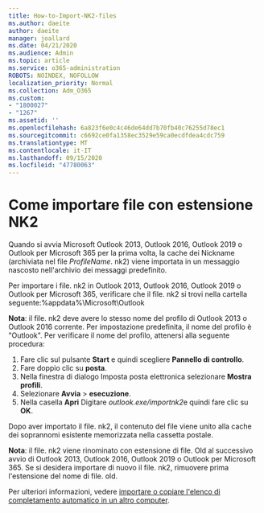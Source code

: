 ```yaml
---
title: How-to-Import-NK2-files
ms.author: daeite
author: daeite
manager: joallard
ms.date: 04/21/2020
ms.audience: Admin
ms.topic: article
ms.service: o365-administration
ROBOTS: NOINDEX, NOFOLLOW
localization_priority: Normal
ms.collection: Adm_O365
ms.custom:
- "1800027"
- "1267"
ms.assetid: ''
ms.openlocfilehash: 6a823f6e0c4c46de64dd7b70fb40c76255d78ec1
ms.sourcegitcommit: c6692ce0fa1358ec3529e59ca0ecdfdea4cdc759
ms.translationtype: MT
ms.contentlocale: it-IT
ms.lasthandoff: 09/15/2020
ms.locfileid: "47780063"
---
```

# <a name="how-to-import-nk2-files"></a>Come importare file con estensione NK2 

Quando si avvia Microsoft Outlook 2013, Outlook 2016, Outlook 2019 o Outlook per Microsoft 365 per la prima volta, la cache dei Nickname (archiviata nel file *ProfileName*. nk2) viene importata in un messaggio nascosto nell'archivio dei messaggi predefinito.

Per importare i file. nk2 in Outlook 2013, Outlook 2016, Outlook 2019 o Outlook per Microsoft 365, verificare che il file. nk2 si trovi nella cartella seguente:%appdata%\Microsoft\Outlook

**Nota**: il file. nk2 deve avere lo stesso nome del profilo di Outlook 2013 o Outlook 2016 corrente. Per impostazione predefinita, il nome del profilo è "Outlook". Per verificare il nome del profilo, attenersi alla seguente procedura: 
1. Fare clic sul pulsante **Start** e quindi scegliere **Pannello di controllo**.
2. Fare doppio clic su **posta**.
3. Nella finestra di dialogo Imposta posta elettronica selezionare **Mostra profili**.
4. Selezionare **Avvia**  >  **esecuzione**.
5. Nella casella **Apri** Digitare *outlook.exe/importnk2*e quindi fare clic su **OK**. 

Dopo aver importato il file. nk2, il contenuto del file viene unito alla cache dei soprannomi esistente memorizzata nella cassetta postale.

**Nota**: il file. nk2 viene rinominato con estensione di file. Old al successivo avvio di Outlook 2013, Outlook 2016, Outlook 2019 o Outlook per Microsoft 365. Se si desidera importare di nuovo il file. nk2, rimuovere prima l'estensione del nome di file. old.

Per ulteriori informazioni, vedere [importare o copiare l'elenco di completamento automatico in un altro computer](https://support.microsoft.com/help/2806550/how-to-import-nk2-files-into-outlook%).